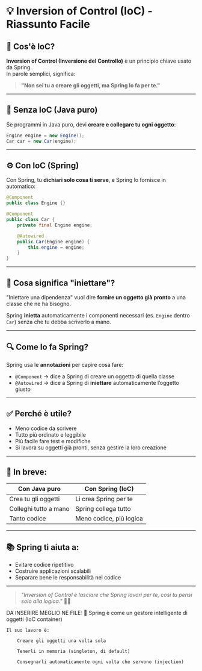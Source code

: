 # 💡 Inversion of Control (IoC) - Riassunto Facile

## 🧠 Cos'è IoC?

**Inversion of Control (Inversione del Controllo)** è un principio chiave usato da Spring.  
In parole semplici, significa:

> **"Non sei tu a creare gli oggetti, ma Spring lo fa per te."**

---

## 🔧 Senza IoC (Java puro)

Se programmi in Java puro, devi **creare e collegare tu ogni oggetto**:

```java
Engine engine = new Engine();
Car car = new Car(engine);
```

---

## ⚙️ Con IoC (Spring)

Con Spring, tu **dichiari solo cosa ti serve**, e Spring lo fornisce in automatico:

```java
@Component
public class Engine {}

@Component
public class Car {
    private final Engine engine;

    @Autowired
    public Car(Engine engine) {
        this.engine = engine;
    }
}
```

---

## 💉 Cosa significa "iniettare"?

"Iniettare una dipendenza" vuol dire **fornire un oggetto già pronto** a una classe che ne ha bisogno.

Spring **inietta** automaticamente i componenti necessari (es. `Engine` dentro `Car`) senza che tu debba scriverlo a mano.

---

## 🔍 Come lo fa Spring?

Spring usa le **annotazioni** per capire cosa fare:

- `@Component` → dice a Spring di creare un oggetto di quella classe
- `@Autowired` → dice a Spring di **iniettare** automaticamente l’oggetto giusto

---

## ✅ Perché è utile?

- Meno codice da scrivere
- Tutto più ordinato e leggibile
- Più facile fare test e modifiche
- Si lavora su oggetti già pronti, senza gestire la loro creazione

---

## 🧵 In breve:

| Con Java puro        | Con Spring (IoC)         |
|----------------------|--------------------------|
| Crea tu gli oggetti  | Li crea Spring per te    |
| Colleghi tutto a mano| Spring collega tutto     |
| Tanto codice         | Meno codice, più logica  |

---

## 📚 Spring ti aiuta a:

- Evitare codice ripetitivo
- Costruire applicazioni scalabili
- Separare bene le responsabilità nel codice

---

> _"Inversion of Control è lasciare che Spring lavori per te, così tu pensi solo alla logica."_ 🧠✨




DA INSERIRE MEGLIO NE FILE:
🧠 Spring è come un gestore intelligente di oggetti (IoC container)

    Il suo lavoro è:

        Creare gli oggetti una volta sola

        Tenerli in memoria (singleton, di default)

        Consegnarli automaticamente ogni volta che servono (injection)